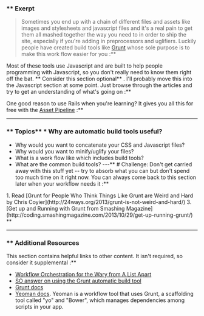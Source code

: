### ** Exerpt
>Sometimes you end up with a chain of different files and assets like images and stylesheets and javascript files and it's a real pain to get them all mashed together the way you need to in order to ship the site, especially if you're adding in preprocessors and uglifiers.  Luckily people have created build tools like [Grunt](http://gruntjs.com/) whose sole purpose is to make this work flow easier for you :**

Most of these tools use Javascript and are built to help people programming with Javascript, so you don't really need to know them right off the bat.  ** Consider this section optional** .  I'll probably move this into the Javascript section at some point.  Just browse through the articles and try to get an understanding of what's going on :**

One good reason to use Rails when you're learning?  It gives you all this for free with the [Asset Pipeline](/ruby-on-rails/the-asset-pipeline) :**



---


### ** Topics** * Why are automatic build tools useful?
* Why would you want to concatenate your CSS and Javascript files?
* Why would you want to minify/uglify your files?
* What is a work flow like which includes build tools?
* What are the common build tools?
---** # Challenge:
Don't get carried away with this stuff yet -- try to absorb what you can but don't spend too much time on it right now.  You can always come back to this section later when your workflow needs it :**

<div class="lesson-content__panel" markdown="1">
1. Read [Grunt for People Who Think Things Like Grunt are Weird and Hard by Chris Coyier](http://24ways.org/2013/grunt-is-not-weird-and-hard/)
3. [Get up and Running with Grunt from Smashing Magazine](http://coding.smashingmagazine.com/2013/10/29/get-up-running-grunt/)
</div>** 

---


### ** Additional Resources
This section contains helpful links to other content. It isn't required, so consider it supplemental :**



* [Workflow Orchestration for the Wary from A List Apart](http://alistapart.com/column/workflow-orchestration-for-the-wary)
* [SO answer on using the Grunt automatic build tool](http://stackoverflow.com/questions/13713273/how-to-concatenate-and-minify-multiple-css-and-javascript-files-with-grunt-js)
* [Grunt docs](http://gruntjs.com/)
* [Yeoman docs](http://yeoman.io/).  Yeoman is a workflow tool that uses Grunt, a scaffolding tool called "yo" and "Bower", which manages dependencies among scripts in your app.
